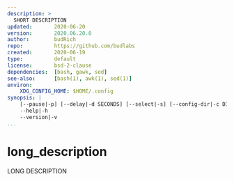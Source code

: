 ```yaml
---
description: >
  SHORT DESCRIPTION
updated:       2020-06-20
version:       2020.06.20.0
author:        budRich
repo:          https://github.com/budlabs
created:       2020-06-19
type:          default
license:       bsd-2-clause
dependencies:  [bash, gawk, sed]
see-also:      [bash(1), awk(1), sed(1)]
environ:
    XDG_CONFIG_HOME: $HOME/.config
synopsis: |
    [--pause|-p] [--delay|-d SECONDS] [--select|-s] [--config-dir|-c DIR]
    --help|-h
    --version|-v
...
```


# long_description

LONG DESCRIPTION
